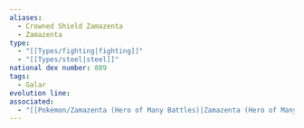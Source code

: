 ```yaml
---
aliases:
  - Crowned Shield Zamazenta
  - Zamazenta
type:
  - "[[Types/fighting|fighting]]"
  - "[[Types/steel|steel]]"
national dex number: 889
tags:
  - Galar
evolution line: 
associated:
  - "[[Pokémon/Zamazenta (Hero of Many Battles)|Zamazenta (Hero of Many Battles)]]"
---
```


